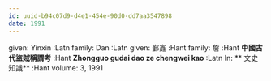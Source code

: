 ```yaml
---
id: uuid-b94c07d9-d4e1-454e-90d0-dd7aa3547898
date: 1991
---
```


given: Yinxin :Latn
family: Dan :Latn
given: 鄞鑫 :Hant
family: 詹 :Hant
**中國古代盜賊稱謂考** :Hant
**Zhongguo gudai dao ze chengwei kao** :Latn
In: 
**  文史知識** :Hant
volume: 3, 1991